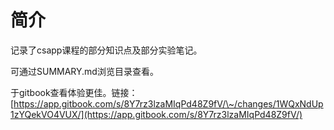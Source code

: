 # 简介

记录了csapp课程的部分知识点及部分实验笔记。

可通过SUMMARY.md浏览目录查看。

于gitbook查看体验更佳。链接：[https://app.gitbook.com/s/8Y7rz3lzaMIqPd48Z9fV/\~/changes/1WQxNdUp1zYQekVO4VUX/](https://app.gitbook.com/s/8Y7rz3lzaMIqPd48Z9fV/)

